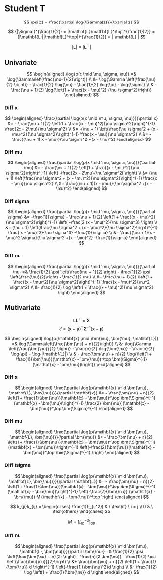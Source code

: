# Student T

$$
 \psi(z) = \frac{\partial \log{\Gamma(z)}}{\partial z}
$$

$$
  {|\Sigma|}^{\frac{1}{2}} = |\mathbf{L}\mathbf{L}^\top|^{\frac{1}{2}} = (|\mathbf{L}||\mathbf{L}^\top|)^{\frac{1}{2}} = | \mathbf{L} |
$$

$$
  |\mathbf{L}| = |\mathbf{L}^\top|
$$

## Univariate

$$
  \begin{aligned}
    \log{p(x \mid \mu, \sigma, \nu)} =& \log{\Gamma\left(\frac{\nu+1}{2}\right)} \\
    &- \log{\Gamma \left(\frac{\nu}{2} \right)} - \frac{1}{2} \log{\nu} - \frac{1}{2} \log{\pi} - \log{\sigma} \\
    & - \frac{\nu + 1}{2}  \log{\left(1 + \frac{(x - \mu)^2} {\nu \sigma^2}\right)}
  \end{aligned}
$$

### Diff x

$$
  \begin{aligned}
    \frac{\partial \log{p(x \mid \mu, \sigma, \nu)}}{\partial x}
    &= - \frac{\nu + 1}{2} \left(1 + \frac{(x - \mu)^2}{\nu \sigma^2}\right)^{-1} \frac{2x - 2\mu}{\nu \sigma^2} \\
    &= -(\nu + 1) \left(\frac{\nu \sigma^2 + (x - \mu)^2}{\nu \sigma^2}\right)^{-1} \frac{x - \mu}{\nu \sigma^2} \\
    &= -\frac{(\nu + 1)(x - \mu)}{\nu \sigma^2 +(x - \mu)^2}
  \end{aligned}
$$

### Diff mu

$$
  \begin{aligned}
    \frac{\partial \log{p(x \mid \mu, \sigma, \nu)}}{\partial \mu}
    &= - \frac{\nu + 1}{2} \left(1 + \frac{(x - \mu)^2}{\nu \sigma^2}\right)^{-1} \left( -\frac{2x - 2\mu}{\nu \sigma^2} \right) \\
    &= (\nu + 1) \left(\frac{\nu \sigma^2 + (x - \mu)^2}{\nu \sigma^2}\right)^{-1} \frac{x - \mu}{\nu \sigma^2} \\
    &= \frac{(\nu + 1)(x - \mu)}{\nu \sigma^2 +(x - \mu)^2}
  \end{aligned}
$$

### Diff sigma

$$
  \begin{aligned}
    \frac{\partial \log{p(x \mid \mu, \sigma, \nu)}}{\partial \sigma}
    &= -\frac{1}{\sigma} - \frac{\nu + 1}{2} \left(1 + \frac{(x - \mu)^2}{\nu \sigma^2}\right)^{-1} \left( -\frac{2 (x - \mu)^2}{\nu \sigma^3} \right) \\
    &= (\nu + 1) \left(\frac{\nu \sigma^2 + (x - \mu)^2}{\nu \sigma^2}\right)^{-1} \frac{(x - \mu)^2}{\nu \sigma^3} -\frac{1}{\sigma} \\
    &= \frac{(\nu + 1)(x - \mu)^2 \sigma}{\nu \sigma^2 +(x - \mu)^2} -\frac{1}{\sigma}
  \end{aligned}
$$

### Diff nu

$$
  \begin{aligned}
    \frac{\partial \log{p(x \mid \mu, \sigma, \nu)}}{\partial \nu}
    =& \frac{1}{2} \psi \left(\frac{\nu + 1}{2} \right) - \frac{1}{2} \psi \left(\frac{\nu}{2}\right) - \frac{1}{2 \nu} \\
    &+ \frac{\nu + 1}{2} \left(1 + \frac{(x - \mu)^2}{\nu \sigma^2}\right)^{-1} \frac{(x - \mu)^2}{\nu^2 \sigma^2} \\
    &- \frac{1}{2} \log \left(1 + \frac{(x - \mu)^2}{\nu \sigma^2} \right)
  \end{aligned}
$$

## Mutivariate

$$ \mathbf{L} \mathbf{L}^{ \top} = \bm{\Sigma} $$
$$ d = (\mathbf{x} - \bm{\mu})^\top \bm{\Sigma}^{-1} (\mathbf{x} - \bm{\mu}) $$

$$
  \begin{aligned}
    \log{p(\mathbf{x} \mid \bm{\nu}, \bm{\mu}, \mathbf{L})} =& \log{\Gamma\left(\frac{\bm{\nu} + n}{2}\right)} \\
    &- \log{\Gamma \left(\frac{\bm{\nu}}{2} \right)} - \frac{n}{2} \log{\bm{\nu}} - \frac{n}{2} \log{\pi} - \log{|\mathbf{L}|} \\
    & - \frac{\bm{\nu} + n}{2}  \log{\left(1 + \frac{1}{\bm{\nu}}(\mathbf{x} - \bm{\mu})^\top \bm{\Sigma}^{-1} (\mathbf{x} - \bm{\mu})\right)}
  \end{aligned}
$$

### Diff x

$$
  \begin{aligned}
    \frac{\partial \log{p(\mathbf{x} \mid \bm{\mu}, \mathbf{L}, \bm{\nu})}}{\partial \mathbf{x}}
    &= - \frac{\bm{\nu} + n}{2} \left(1 + \frac{1}{\bm{\nu}}(\mathbf{x} - \bm{\mu})^\top \bm{\Sigma}^{-1} (\mathbf{x} - \bm{\mu})\right)^{-1} \frac{2}{\bm{\nu}}(\mathbf{x} - \bm{\mu})^\top \bm{\Sigma}^{-1}
  \end{aligned}
$$

### Diff mu

$$
  \begin{aligned}
    \frac{\partial \log{p(\mathbf{x} \mid \bm{\mu}, \mathbf{L}, \bm{\nu})}}{\partial \bm{\mu}}
    &= - \frac{\bm{\nu} + n}{2} \left(1 + \frac{1}{\bm{\nu}}(\mathbf{x} - \bm{\mu})^\top \bm{\Sigma}^{-1} (\mathbf{x} - \bm{\mu})\right)^{-1} \left(-\frac{2}{\bm{\nu}}(\mathbf{x} - \bm{\mu})^\top \bm{\Sigma}^{-1} \right)
  \end{aligned}
$$

### Diff lsigma

$$
  \begin{aligned}
    \frac{\partial \log{p(\mathbf{x} \mid \bm{\mu}, \mathbf{L}, \bm{\nu})}}{\partial \mathbf{L}}
    &= - \frac{\bm{\nu} + n}{2} \left(1 + \frac{1}{\bm{\nu}}(\mathbf{x} - \bm{\mu})^\top \bm{\Sigma}^{-1} (\mathbf{x} - \bm{\mu})\right)^{-1} \left(-\frac{2}{\bm{\nu}} (\mathbf{x} - \bm{\mu}) M (\mathbf{x} - \bm{\mu})^\top \right)
  \end{aligned}
$$

$$
  k_{ji}k_{ij} =
  \begin{cases}
\frac{1}{l_{ij^2}} & \ \text{if} \ i = j \\
0 & \ \text{others}
  \end{cases}
$$

$$
  M = [l_{ab}^{-3}]_{ab}
$$

### Diff nu

$$
  \begin{aligned}
    \frac{\partial \log{p(\mathbf{x} \mid \bm{\mu}, \mathbf{L}, \bm{\nu})}}{\partial \bm{\nu}}
    =& \frac{1}{2} \psi \left(\frac{\bm{\nu} + n}{2} \right) - \frac{n}{2 \bm{\nu}} - \frac{1}{2} \psi \left(\frac{\bm{\nu}}{2}\right) \\
    &+ \frac{\bm{\nu} + n}{2} \left(1 + \frac{1}{\bm{\nu}} d \right)^{-1} \left(-\frac{1}{\bm{\nu}^2}d \right) \\
    &- \frac{1}{2} \log \left(1 + \frac{1}{\bm{\nu}} d \right)
  \end{aligned}
$$

